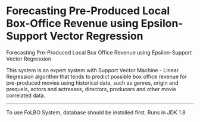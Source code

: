 # Forecasting Pre-Produced Local Box-Office Revenue using Epsilon-Support Vector Regression

Forecasting Pre-Produced Local Box Office Revenue using Epsilon-Support Vector Regression

This system is an expert system with Support Vector Machine - Linear Regression algorithm that tends to predict possible box office revenue for pre-produced movies using historical data, such as genres, origin and prequels, actors and actresses, directors, producers and other movie correlated data.
__________________________________________________________________________________________
To use FoLBO System, database should be installed first.
Runs in JDK 1.8

